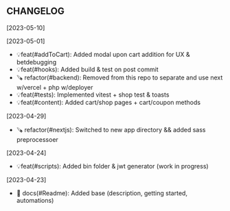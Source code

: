 CHANGELOG
----------------------

[2023-05-10]

[2023-05-01]
 * 💡feat(#addToCart): Added modal upon cart addition for UX & betdebugging
 * 💡feat(#hooks): Added build & test on post commit
 * 🪚 refactor(#backend): Removed from this repo to separate and use next w/vercel + php w/deployer
 * 💡feat(#tests): Implemented vitest + shop test & toasts
 * 💡feat(#content): Added cart/shop pages + cart/coupon methods

[2023-04-29]
 * 🪚 refactor(#nextjs): Switched to new app directory && added sass preprocessoer

[2023-04-24]
 * 💡feat(#scripts): Added bin folder & jwt generator (work in progress)

[2023-04-23]
 * 📖 docs(#Readme): Added base (description, getting started, automations)
